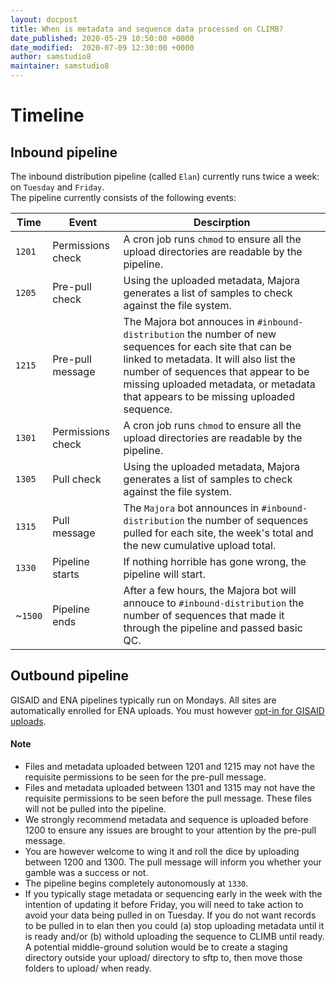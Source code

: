 ```yaml
---
layout: docpost
title: When is metadata and sequence data processed on CLIMB?
date_published: 2020-05-29 10:50:00 +0000
date_modified:  2020-07-09 12:30:00 +0000
author: samstudio8
maintainer: samstudio8
---
```


# Timeline
## Inbound pipeline

The inbound distribution pipeline (called `Elan`) currently runs twice a week: on `Tuesday` and `Friday`.  
The pipeline currently consists of the following events:

| Time    | Event | Descirption |
|---------|-------|-------------|
| `1201` | Permissions check | A cron job runs `chmod` to ensure all the upload directories are readable by the pipeline. |
| `1205` | Pre-pull check | Using the uploaded metadata, Majora generates a list of samples to check against the file system. |
| `1215` | Pre-pull message | The Majora bot annouces in `#inbound-distribution` the number of new sequences for each site that can be linked to metadata. It will also list the number of sequences that appear to be missing uploaded metadata, or metadata that appears to be missing uploaded sequence. |
| `1301` | Permissions check | A cron job runs `chmod` to ensure all the upload directories are readable by the pipeline. |
| `1305` | Pull check | Using the uploaded metadata, Majora generates a list of samples to check against the file system. |
| `1315` | Pull message | The `Majora` bot announces in `#inbound-distribution` the number of sequences pulled for each site, the week's total and the new cumulative upload total. |
| `1330` | Pipeline starts | If nothing horrible has gone wrong, the pipeline will start. |
| ~`1500`  | Pipeline ends | After a few hours, the Majora bot will annouce to `#inbound-distribution` the number of sequences that made it through the pipeline and passed basic QC. |

## Outbound pipeline
GISAID and ENA pipelines typically run on Mondays. All sites are automatically enrolled for ENA uploads. You must however [opt-in for GISAID uploads](gisaid).

#### Note

* Files and metadata uploaded between 1201 and 1215 may not have the requisite permissions to be seen for the pre-pull message.
* Files and metadata uploaded between 1301 and 1315 may not have the requisite permissions to be seen before the pull message. These files will not be pulled into the pipeline.
* We strongly recommend metadata and sequence is uploaded before 1200 to ensure any issues are brought to your attention by the pre-pull message.
* You are however welcome to wing it and roll the dice by uploading between 1200 and 1300. The pull message will inform you whether your gamble was a success or not.
* The pipeline begins completely autonomously at `1330`.
* If you typically stage metadata or sequencing early in the week with the intention of updating it before Friday, you will need to take action to avoid your data being pulled in on Tuesday. If you do not want records to be pulled in to elan then you could (a) stop uploading metadata until it is ready and/or (b) withold uploading the sequence to CLIMB until ready. A potential middle-ground solution would be to create a staging directory outside your upload/ directory to sftp to, then move those folders to upload/ when ready.
